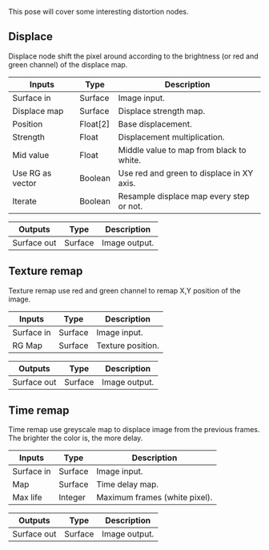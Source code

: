 This pose will cover some interesting distortion nodes.

## Displace
Displace node shift the pixel around according to the brightness (or red and green channel) of the displace map.

| Inputs           | Type     | Description                               |
| ---------------- | -------- | ----------------------------------------- |
| Surface in       | Surface  | Image input.                              |
| Displace map     | Surface  | Displace strength map.                    |
| Position         | Float[2] | Base displacement.                        |
| Strength         | Float    | Displacement multiplication.              |
| Mid value        | Float    | Middle value to map from black to white.  |
| Use RG as vector | Boolean  | Use red and green to displace in XY axis. |
| Iterate          | Boolean  | Resample displace map every step or not.  |

| Outputs     | Type    | Description   |
| ----------- | ------- | ------------- |
| Surface out | Surface | Image output. |

## Texture remap
Texture remap use red and green channel to remap X,Y position of the image.

| Inputs     | Type    | Description       |
| ---------- | ------- | ----------------- |
| Surface in | Surface | Image input.      |
| RG Map     | Surface | Texture position. |

| Outputs     | Type    | Description   |
| ----------- | ------- | ------------- |
| Surface out | Surface | Image output. |

## Time remap
Time remap use greyscale map to displace image from the previous frames. The brighter the color is, the more delay.

| Inputs     | Type    | Description                   |
| ---------- | ------- | ----------------------------- |
| Surface in | Surface | Image input.                  |
| Map        | Surface | Time delay map.               |
| Max life   | Integer | Maximum frames (white pixel). |

| Outputs     | Type    | Description   |
| ----------- | ------- | ------------- |
| Surface out | Surface | Image output. |

